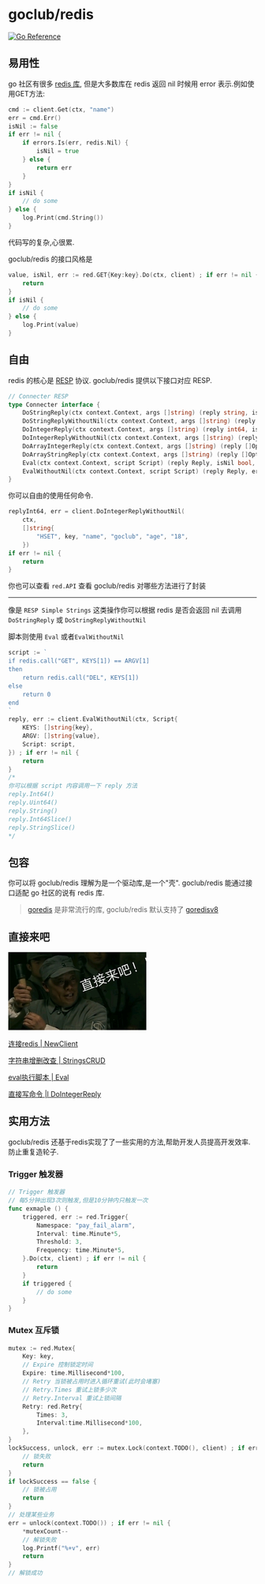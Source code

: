 # goclub/redis

[![Go Reference](https://pkg.go.dev/badge/github.com/goclub/redis.svg)](https://pkg.go.dev/github.com/goclub/redis)

## 易用性

go 社区有很多 [redis 库](https://redis.io/docs/clients/#go),
但是大多数库在 redis 返回 nil 时候用 error 表示.例如使用GET方法:

```go
cmd := client.Get(ctx, "name")
err = cmd.Err()
isNil := false
if err != nil {
    if errors.Is(err, redis.Nil) {
        isNil = true
    } else {
        return err
    }
}
if isNil {
    // do some
} else {
    log.Print(cmd.String())
}
```

代码写的复杂,心很累.


goclub/redis 的接口风格是

```go
value, isNil, err := red.GET{Key:key}.Do(ctx, client) ; if err != nil {
    return
}
if isNil {
	// do some
} else {
	log.Print(value)
}
```


## 自由

redis 的核心是 [RESP](https://redis.io/docs/reference/protocol-spec/) 协议. goclub/redis 提供以下接口对应 RESP.
```go
// Connecter RESP
type Connecter interface {
	DoStringReply(ctx context.Context, args []string) (reply string, isNil bool, err error)
	DoStringReplyWithoutNil(ctx context.Context, args []string) (reply string, err error)
	DoIntegerReply(ctx context.Context, args []string) (reply int64, isNil bool, err error)
	DoIntegerReplyWithoutNil(ctx context.Context, args []string) (reply int64, err error)
	DoArrayIntegerReply(ctx context.Context, args []string) (reply []OptionInt64, err error)
	DoArrayStringReply(ctx context.Context, args []string) (reply []OptionString, err error)
	Eval(ctx context.Context, script Script) (reply Reply, isNil bool, err error)
	EvalWithoutNil(ctx context.Context, script Script) (reply Reply, err error)
}
```

你可以自由的使用任何命令.

```go
replyInt64, err = client.DoIntegerReplyWithoutNil(
	ctx, 
	[]string{
		"HSET", key, "name", "goclub", "age", "18",
	})
if err != nil {
    return
}
```

你也可以查看 `red.API` 查看 goclub/redis 对哪些方法进行了封装

---

像是 `RESP Simple Strings` 这类操作你可以根据 redis 是否会返回 nil 去调用 `DoStringReply` 或 `DoStringReplyWithoutNil`

脚本则使用  `Eval` 或者`EvalWithoutNil`

```go
script := `
if redis.call("GET", KEYS[1]) == ARGV[1]
then
	return redis.call("DEL", KEYS[1])
else
	return 0
end
`
reply, err := client.EvalWithoutNil(ctx, Script{
    KEYS: []string{key},
    ARGV: []string{value},
    Script: script,
}) ; if err != nil {
    return
}
/*
你可以根据 script 内容调用一下 reply 方法
reply.Int64()
reply.Uint64()
reply.String()
reply.Int64Slice()
reply.StringSlice()
*/
```

## 包容

你可以将 goclub/redis 理解为是一个驱动库,是一个"壳".
goclub/redis 能通过接口适配 go 社区的说有 redis 库.

> [goredis](https://redis.uptrace.dev/) 是非常流行的库, goclub/redis 默认支持了 [goredisv8](./goredisv8.go)


## 直接来吧

![](./start.jpg)

[连接redis    | NewClient](./example/internal/new_client_test.go?embed)

[字符串增删改查 | StringsCRUD](./example/internal/strings_crud_test.go?embed)

[eval执行脚本 | Eval](./example/internal/eval_test.go?embed)

[直接写命令 |l DoIntegerReply ](./example/internal/do_interger_reply_test.go?embed)


## 实用方法

goclub/redis 还基于redis实现了了一些实用的方法,帮助开发人员提高开发效率.防止重复造轮子.

### Trigger 触发器

```go
// Trigger 触发器
// 每5分钟出现3次则触发,但是10分钟内只触发一次
func exmaple () {
	triggered, err := red.Trigger{
		Namespace: "pay_fail_alarm",
		Interval: time.Minute*5,
		Threshold: 3,
		Frequency: time.Minute*5,
	}.Do(ctx, client) ; if err != nil {
	    return
	}
	if triggered {
		// do some
	}
}
```

### Mutex 互斥锁

```go
mutex := red.Mutex{
    Key: key,
	// Expire 控制锁定时间
    Expire: time.Millisecond*100,
	// Retry 当锁被占用时进入循环重试(此时会堵塞)
	// Retry.Times 重试上锁多少次
	// Retry.Interval 重试上锁间隔
    Retry: red.Retry{
        Times: 3,
		Interval:time.Millisecond*100,
    },
}
lockSuccess, unlock, err := mutex.Lock(context.TODO(), client) ; if err != nil {
    // 锁失败
    return
}
if lockSuccess == false {
    // 锁被占用
    return
}
// 处理某些业务
err = unlock(context.TODO()) ; if err != nil {
    *mutexCount--
	// 解锁失败
	log.Printf("%+v", err)
    return
}
// 解锁成功
```
